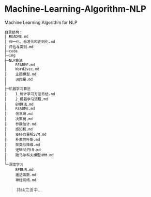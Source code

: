 # Machine-Learning-Algorithm-NLP

Machine Learning Algorithm for NLP

```
目录结构：
│ README.md
│ 归一化、标准化和正则化.md
│ 评估与类别.md
├─code
├─img
├─NLP算法
│    README.md
│    Word2vec.md
│    主题模型.md
│    词向量.md
│
├─机器学习算法
│    1_统计学习方法总结.md
│    2_机器学习流程.md
│    EM算法.md
│    README.md
│    信息熵.md
│    决策树.md
│    参数估计.md
│    感知机.md
│    支持向量机SVM.md
│    朴素贝叶斯.md
│    聚类与降维.md
│    逻辑回归LR.md
│    隐马尔科夫模型HMM.md
│
└─深度学习
     BP算法.md
     激活函数.md
     神经网络.md
```

> 持续完善中...
